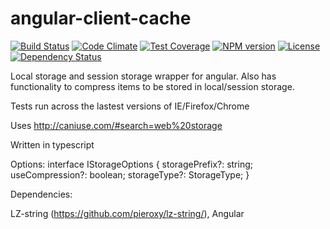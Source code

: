 # angular-client-cache

[![Build Status](https://travis-ci.org/jonocairns/Intergen.ClientCache.svg?branch=master)](https://travis-ci.org/jonocairns/Intergen.ClientCache) [![Code Climate](https://codeclimate.com/github/jonocairns/Intergen.ClientCache/badges/gpa.svg)](https://codeclimate.com/github/jonocairns/Intergen.ClientCache) [![Test Coverage](https://codeclimate.com/github/jonocairns/Intergen.ClientCache/badges/coverage.svg)](https://codeclimate.com/github/jonocairns/Intergen.ClientCache) [![NPM version][npm-image]][npm-url] [![License][license-image]][license-url] [![Dependency Status][david-image]][david-url]


Local storage and session storage wrapper for angular. Also has functionality to compress items to be stored in local/session storage.

Tests run across the lastest versions of IE/Firefox/Chrome

Uses http://caniuse.com/#search=web%20storage

Written in typescript

Options: interface IStorageOptions {
        storagePrefix?: string;
        useCompression?: boolean;
        storageType?: StorageType;
    }

Dependencies: 

LZ-string (https://github.com/pieroxy/lz-string/),
Angular

[npm-image]: https://img.shields.io/npm/v/angular-client-cache.svg?style=flat-square
[npm-url]: https://npmjs.org/package/angular-client-cache
[license-image]: http://img.shields.io/npm/l/angular-client-cache.svg?style=flat-square
[license-url]: LICENSE
[david-image]: http://img.shields.io/david/jonocairns/Intergen.ClientCache.svg?style=flat-square
[david-url]: https://david-dm.org/jonocairns/Intergen.ClientCache
